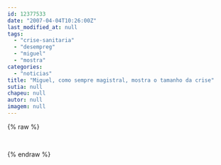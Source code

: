 ```yaml
---
id: 12377533
date: "2007-04-04T10:26:00Z"
last_modified_at: null
tags:
  - "crise-sanitaria"
  - "desempreg"
  - "miguel"
  - "mostra"
categories:
  - "noticias"
title: "Miguel, como sempre magistral, mostra o tamanho da crise"
sutia: null
chapeu: null
autor: null
imagem: null
---
```

{% raw %}
<p><P>&nbsp;</P> </p>
{% endraw %}